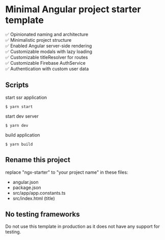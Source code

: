 # Minimal Angular project starter template

✅ Opinionated naming and architecture\
✅ Minimalistic project structure\
✅ Enabled Angular server-side rendering\
✅ Customizable modals with lazy loading\
✅ Customizable titleResolver for routes\
✅ Customizable Firebase AuthService\
✅ Authentication with custom user data

## Scripts
start ssr application
```
$ yarn start
```

start dev server
```
$ yarn dev 
```

build application
```
$ yarn build
```

## Rename this project

replace "ngx-starter" to "your project name" in these files:
- angular.json
- package.json
- src/app/app.constants.ts
- src/index.html (title)

## No testing frameworks

Do not use this template in production as it does not have any support for testing.
